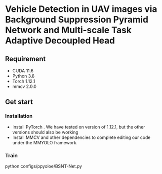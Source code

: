 # Vehicle Detection in UAV images via Background Suppression Pyramid Network and Multi-scale Task Adaptive Decoupled Head



## Requirement

- CUDA 11.6
- Python 3.8
- Torch 1.12.1
- mmcv 2.0.0

## Get start

### Installation

- Install PyTorch . We have tested on version of 1.12.1, but the other versions should also be working
- Install MMCV and other dependencies to complete editing our code under the MMYOLO framework.

### Train

python configs/ppyoloe/BSNT-Net.py

